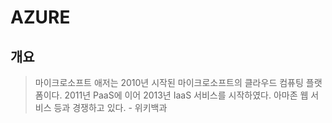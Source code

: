 # AZURE

## 개요

> 마이크로소프트 애저는 2010년 시작된 마이크로소프트의 클라우드 컴퓨팅 플랫폼이다. 2011년 PaaS에 이어 2013년 IaaS 서비스를 시작하였다. 아마존 웹 서비스 등과 경쟁하고 있다. - 위키백과
